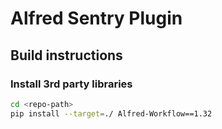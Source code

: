 # Alfred Sentry Plugin


## Build instructions

### Install 3rd party libraries
```bash
cd <repo-path>
pip install --target=./ Alfred-Workflow==1.32
```
